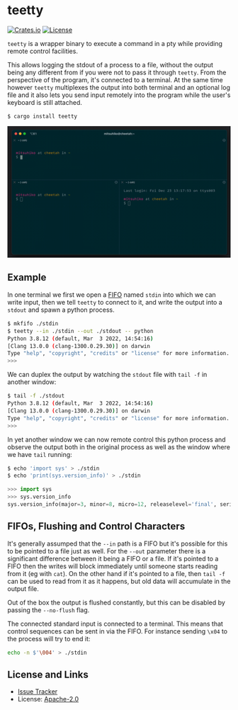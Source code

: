 # teetty

[![Crates.io](https://img.shields.io/crates/d/teetty.svg)](https://crates.io/crates/teetty)
[![License](https://img.shields.io/github/license/mitsuhiko/teetty)](https://github.com/mitsuhiko/teetty/blob/main/LICENSE)

`teetty` is a wrapper binary to execute a command in a pty while providing remote
control facilities.

This allows logging the stdout of a process to a file, without the output being
any different from if you were not to pass it through `teetty`.  From the
perspective of the program, it's connected to a terminal.  At the same time
however `teetty` multiplexes the output into both terminal and an optional log
file and it also lets you send input remotely into the program while the user's
keyboard is still attached.

```bash
$ cargo install teetty
```

![](https://raw.githubusercontent.com/mitsuhiko/teetty/main/assets/demo.gif)

## Example

In one terminal we first we open a [FIFO](https://en.wikipedia.org/wiki/Named_pipe)
named `stdin` into which we can write input, then we tell `teetty` to connect to
it, and write the output into a `stdout` and spawn a python process.

```bash
$ mkfifo ./stdin
$ teetty --in ./stdin --out ./stdout -- python
Python 3.8.12 (default, Mar  3 2022, 14:54:16)
[Clang 13.0.0 (clang-1300.0.29.30)] on darwin
Type "help", "copyright", "credits" or "license" for more information.
>>>
```

We can duplex the output by watching the `stdout` file with `tail -f` in another
window:

```bash
$ tail -f ./stdout
Python 3.8.12 (default, Mar  3 2022, 14:54:16)
[Clang 13.0.0 (clang-1300.0.29.30)] on darwin
Type "help", "copyright", "credits" or "license" for more information.
>>>
```

In yet another window we can now remote control this python process and observe
the output both in the original process as well as the window where we have `tail`
running:

```bash
$ echo 'import sys' > ./stdin
$ echo 'print(sys.version_info)' > ./stdin
```

```python
>>> import sys
>>> sys.version_info
sys.version_info(major=3, minor=8, micro=12, releaselevel='final', serial=0)
```

## FIFOs, Flushing and Control Characters

It's generally assumped that the `--in` path is a FIFO but it's possible for this
to be pointed to a file just as well.  For the `--out` parameter there is a significant
difference between it being a FIFO or a file.  If it's pointed to a FIFO then the
writes will block immediately until someone starts reading from it (eg with `cat`).
On the other hand if it's pointed to a file, then `tail -f` can be used to read from
it as it happens, but old data will accumulate in the output file.

Out of the box the output is flushed constantly, but this can be disabled by passing
the `--no-flush` flag.

The connected standard input is connected to a terminal.  This means that control
sequences can be sent in via the FIFO.  For instance sending `\x04` to the process
will try to end it:

```bash
echo -n $'\004' > ./stdin
```

## License and Links

* [Issue Tracker](https://github.com/mitsuhiko/teetty/issues)
* License: [Apache-2.0](https://github.com/mitsuhiko/teetty/blob/main/LICENSE)
